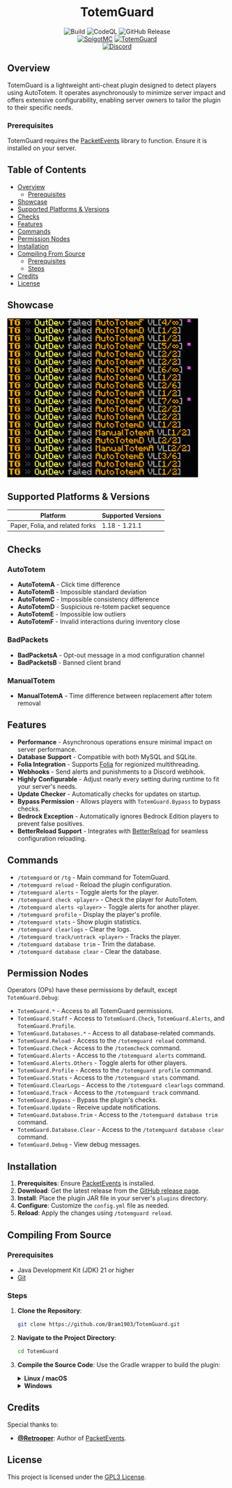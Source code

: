 <div align="center">
  <h1>TotemGuard</h1>
  <img alt="Build" src="https://github.com/Bram1903/TotemGuard/actions/workflows/gradle.yml/badge.svg">
  <img alt="CodeQL" src="https://github.com/Bram1903/TotemGuard/actions/workflows/codeql.yml/badge.svg">
  <img alt="GitHub Release" src="https://img.shields.io/github/release/Bram1903/TotemGuard.svg">
  <br>
  <a href="https://www.spigotmc.org/resources/totemguard.119385/"><img alt="SpigotMC" src="https://img.shields.io/badge/-SpigotMC-blue?style=for-the-badge&logo=SpigotMC"></a>
  <a href="https://modrinth.com/plugin/totemguard"><img alt="TotemGuard" src="https://img.shields.io/badge/-Modrinth-green?style=for-the-badge&logo=Modrinth"></a>
  <br>
  <a href="https://discord.deathmotion.com"><img alt="Discord" src="https://img.shields.io/badge/-Discord-5865F2?style=for-the-badge&logo=discord&logoColor=white"></a>
</div>

## Overview

TotemGuard is a lightweight anti-cheat plugin designed to detect players using AutoTotem. It operates asynchronously to minimize server impact and offers extensive configurability, enabling server owners to tailor the plugin to their specific needs.

### Prerequisites

TotemGuard requires the [PacketEvents](https://modrinth.com/plugin/packetevents) library to function. Ensure it is installed on your server.

## Table of Contents

- [Overview](#overview)
    - [Prerequisites](#prerequisites)
- [Showcase](#showcase)
- [Supported Platforms & Versions](#supported-platforms--versions)
- [Checks](#checks)
- [Features](#features)
- [Commands](#commands)
- [Permission Nodes](#permission-nodes)
- [Installation](#installation)
- [Compiling From Source](#compiling-from-source)
    - [Prerequisites](#prerequisites)
    - [Steps](#steps)
- [Credits](#credits)
- [License](#license)

## Showcase

![Demo](docs/showcase/showcase.png)

## Supported Platforms & Versions

| Platform                        | Supported Versions |
|---------------------------------|--------------------|
| Paper, Folia, and related forks | 1.18 - 1.21.1      |

## Checks

### AutoTotem

- **AutoTotemA** - Click time difference
- **AutoTotemB** - Impossible standard deviation
- **AutoTotemC** - Impossible consistency difference
- **AutoTotemD** - Suspicious re-totem packet sequence
- **AutoTotemE** - Impossible low outliers
- **AutoTotemF** - Invalid interactions during inventory close

### BadPackets

- **BadPacketsA** - Opt-out message in a mod configuration channel
- **BadPacketsB** - Banned client brand

### ManualTotem

- **ManualTotemA** - Time difference between replacement after totem removal

## Features

- **Performance** - Asynchronous operations ensure minimal impact on server performance.
- **Database Support** - Compatible with both MySQL and SQLite.
- **Folia Integration** - Supports [Folia](https://papermc.io/software/folia) for regionized multithreading.
- **Webhooks** - Send alerts and punishments to a Discord webhook.
- **Highly Configurable** - Adjust nearly every setting during runtime to fit your server's needs.
- **Update Checker** - Automatically checks for updates on startup.
- **Bypass Permission** - Allows players with `TotemGuard.Bypass` to bypass checks.
- **Bedrock Exception** - Automatically ignores Bedrock Edition players to prevent false positives.
- **BetterReload Support** - Integrates with [BetterReload](https://modrinth.com/plugin/betterreload) for seamless configuration reloading.

## Commands

- `/totemguard` or `/tg` - Main command for TotemGuard.
- `/totemguard reload` - Reload the plugin configuration.
- `/totemguard alerts` - Toggle alerts for the player.
- `/totemguard check <player>` - Check the player for AutoTotem.
- `/totemguard alerts <player>` - Toggle alerts for another player.
- `/totemguard profile` - Display the player's profile.
- `/totemguard stats` - Show plugin statistics.
- `/totemguard clearlogs` - Clear the logs.
- `/totemguard track/untrack <player>` - Tracks the player.
- `/totemguard database trim` - Trim the database.
- `/totemguard database clear` - Clear the database.

## Permission Nodes

Operators (OPs) have these permissions by default, except `TotemGuard.Debug`:

- `TotemGuard.*` - Access to all TotemGuard permissions.
- `TotemGuard.Staff` - Access to `TotemGuard.Check`, `TotemGuard.Alerts`, and `TotemGuard.Profile`.
- `TotemGuard.Databases.*` - Access to all database-related commands.
- `TotemGuard.Reload` - Access to the `/totemguard reload` command.
- `TotemGuard.Check` - Access to the `/totemcheck` command.
- `TotemGuard.Alerts` - Access to the `/totemguard alerts` command.
- `TotemGuard.Alerts.Others` - Toggle alerts for other players.
- `TotemGuard.Profile` - Access to the `/totemguard profile` command.
- `TotemGuard.Stats` - Access to the `/totemguard stats` command.
- `TotemGuard.ClearLogs` - Access to the `/totemguard clearlogs` command.
- `TotemGuard.Track` - Access to the `/totemguard track` command.
- `TotemGuard.Bypass` - Bypass the plugin's checks.
- `TotemGuard.Update` - Receive update notifications.
- `TotemGuard.Database.Trim` - Access to the `/totemguard database trim` command.
- `TotemGuard.Database.Clear` - Access to the `/totemguard database clear` command.
- `TotemGuard.Debug` - View debug messages.

## Installation

1. **Prerequisites**: Ensure [PacketEvents](https://modrinth.com/plugin/packetevents) is installed.
2. **Download**: Get the latest release from the [GitHub release page](https://github.com/Bram1903/TotemGuard/releases/latest).
3. **Install**: Place the plugin JAR file in your server's `plugins` directory.
4. **Configure**: Customize the `config.yml` file as needed.
5. **Reload**: Apply the changes using `/totemguard reload`.

## Compiling From Source

### Prerequisites

- Java Development Kit (JDK) 21 or higher
- [Git](https://git-scm.com/downloads)

### Steps

1. **Clone the Repository**:
   ```bash
   git clone https://github.com/Bram1903/TotemGuard.git
   ```
2. **Navigate to the Project Directory**:
   ```bash
   cd TotemGuard
   ```
3. **Compile the Source Code**:
   Use the Gradle wrapper to build the plugin:

   <details>
   <summary><strong>Linux / macOS</strong></summary>

   ```bash
   ./gradlew build
   ```
   </details>
   <details>
   <summary><strong>Windows</strong></summary>

   ```cmd
   .\gradlew build
   ```
   </details>

## Credits

Special thanks to:

- **[@Retrooper](https://github.com/retrooper)**: Author of [PacketEvents](https://github.com/retrooper/packetevents).

## License

This project is licensed under the [GPL3 License](LICENSE).